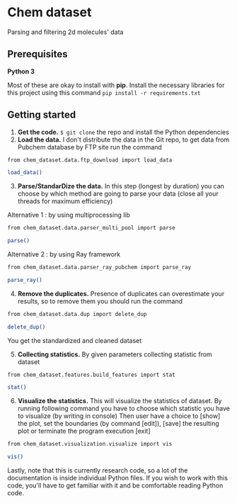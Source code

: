 Chem dataset
==============================

Parsing and filtering 2d molecules' data

## Prerequisites
**Python 3**

Most of these are okay to install with **pip**. Install the necessary libraries for this project using this command
`pip install -r requirements.txt`

## Getting started

1. **Get the code.**
`$ git clone` the repo and install the Python dependencies
2. **Load the data.**
I don't distribute the data in the Git repo, to get data from Pubchem database by FTP site run the command

```sh
from chem_dataset.data.ftp_download import load_data

load_data()
```

3. **Parse/StandarDize the data.**
In this step (longest by duration) you can choose by which method are going to parse your data (close all your threads for maximum efficiency)

Alternative 1 : by using multiprocessing lib 

```sh
from chem_dataset.data.parser_multi_pool import parse

parse()
```

Alternative 2 : by using Ray framework 
```sh
from chem_dataset.data.parser_ray_pubchem import parse_ray

parse_ray()
```

4. **Remove the duplicates.**
Presence of duplicates can overestimate your results, so to remove them you should run the command

```sh
from chem_dataset.data.dup import delete_dup

delete_dup()
```

You get the standardized and cleaned dataset

5. **Collecting statistics.**
By given parameters collecting statistic from dataset

```sh
from chem_dataset.features.build_features import stat

stat()
```

6. **Visualize the statistics.**
This will visualize the statistics of dataset.
By running following command you have to choose which statistic you have to visualize (by writing in console)
Then user have a choice to [show] the plot, set the boundaries (by command [edit]), [save] the resulting plot or terminate the program execution [exit]

```sh
from chem_dataset.visualization.visualize import vis

vis()
```

Lastly, note that this is currently research code, so a lot of the documentation is inside individual Python files. If you wish to work with this code, you'll have to get familiar with it and be comfortable reading Python code.
